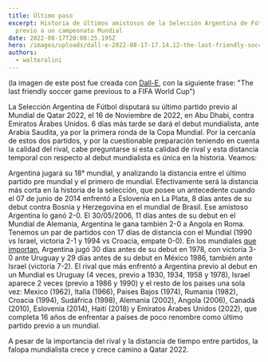```yaml
---
title: Último paso
excerpt: Historia de últimos amistosos de la Selección Argentina de Fútbol,
  previo a un campeonato Mundial
date: 2022-08-17T20:08:25.195Z
hero: /images/uploads/dall·e-2022-08-17-17.14.12-the-last-friendly-soccer-game-previous-to-a-fifa-world-cup.png
authors:
  - walteralini
---
```

(la imagen de este post fue creada con [Dall-E](https://labs.openai.com/), con la siguiente frase: "The last friendly soccer game previous to a FIFA World Cup")

La Selección Argentina de Fútbol disputará su último partido previo al Mundial de Qatar 2022, el 16 de Noviembre de 2022, en Abu Dhabi, contra Emiratos Árabes Unidos. 6 días más tarde se dará el debut mundialista, ante Arabia Saudita, ya por la primera ronda de la Copa Mundial. Por la cercanía de estos dos partidos, y por la cuestionable preparación teniendo en cuenta la calidad del rival, cabe preguntarse si esta calidad de rival y esta distancia temporal con respecto al debut mundialista es única en la historia. Veamos:

Argentina jugará su 18° mundial, y analizando la distancia entre el último partido pre mundial y el primero de mundial. Efectivamente será la distancia más corta en la historia de la selección, que posee un antecedente cuando el 07 de junio de 2014 enfrentó a Eslovenia en La Plata, 8 días antes de su debut contra Bosnia y Herzegovina en el mundial de Brasil. Ese amistoso Argentina lo ganó 2-0.
El 30/05/2006, 11 días antes de su debut en el Mundial de Alemania, Argentina le gana también 2-0 a Angola en Roma.
Tenemos un par de partidos con 17 días de distancia con el Mundial (1990 vs Israel, victoria 2-1 y 1994 vs Croacia, empate 0-0).
En los mundiales [que](https://es.wikipedia.org/wiki/Selecci%C3%B3n_de_f%C3%BAtbol_de_Argentina#Campe%C3%B3n_del_Mundo_en_casa:_el_Mundial_de_Argentina_de_1978) [importan](https://es.wikipedia.org/wiki/Selecci%C3%B3n_de_f%C3%BAtbol_de_Argentina#Bicampe%C3%B3n_del_Mundo_y_Consagraci%C3%B3n_de_Maradona:_Mundial_de_M%C3%A9xico_de_1986), Argentina jugó 30 días antes de su debut en 1978, con victoria 3-0 ante Uruguay y 29 días antes de su debut en México 1986, también ante Israel (victoria 7-2).
El rival que más enfrentó a Argentina previo al debut en un Mundial es Uruguay (4 veces, previo a 1930, 1934, 1958 y 1978), Israel aparece 2 veces (previo a 1986 y 1990) y el resto de los paises una sola vez: Mexico (1962), Italia (1966), Paises Bajos (1974), Rumania (1982), Croacia (1994), Sudáfrica (1998), Alemania (2002), Angola (2006), Canadá (2010), Eslovenia (2014), Haití (2018) y Emiratos Árabes Unidos (2022), que completa 16 años de enfrentar a países de poco renombre como último partido previo a un mundial.

A pesar de la importancia del rival y la distancia de tiempo entre partidos, la falopa mundialista crece y crece camino a Qatar 2022.